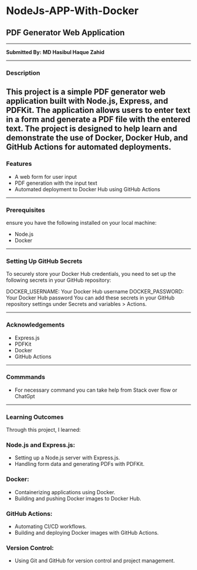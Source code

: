# NodeJs-APP-With-Docker
## PDF Generator Web Application
-------
**Submitted By:**
**MD Hasibul Haque Zahid**

-------
### Description 
This project is a simple PDF generator web application built with Node.js, Express, and PDFKit. The application allows users to enter text in a form and generate a PDF file with the entered text. The project is designed to help learn and demonstrate the use of Docker, Docker Hub, and GitHub Actions for automated deployments.
-------
### Features
- A web form for user input
- PDF generation with the input text
- Automated deployment to Docker Hub using GitHub Actions
--------
### Prerequisites
ensure you have the following installed on your local machine:
- Node.js
- Docker
-------
### Setting Up GitHub Secrets
To securely store your Docker Hub credentials, you need to set up the following secrets in your GitHub repository:

DOCKER_USERNAME: Your Docker Hub username
DOCKER_PASSWORD: Your Docker Hub password
You can add these secrets in your GitHub repository settings under Secrets and variables > Actions.

-------
### Acknowledgements
- Express.js
- PDFKit
- Docker
- GitHub Actions
------- 
### Commmands
- For necessary command you can take help from Stack over flow or ChatGpt
--------  
### Learning Outcomes
Through this project, I learned:

### Node.js and Express.js:
- Setting up a Node.js server with Express.js.
- Handling form data and generating PDFs with PDFKit.
### Docker:
- Containerizing applications using Docker.
- Building and pushing Docker images to Docker Hub.
### GitHub Actions:
- Automating CI/CD workflows.
- Building and deploying Docker images with GitHub Actions.
### Version Control:
- Using Git and GitHub for version control and project management.

